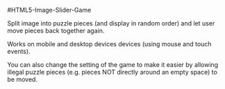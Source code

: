 #HTML5-Image-Slider-Game

Split image into puzzle pieces (and display in random order) and let user move pieces back together again.

Works on mobile and desktop devices devices (using mouse and touch events).

You can also change the setting of the game to make it easier by allowing illegal puzzle pieces (e.g. pieces NOT directly around an empty space) to be moved.